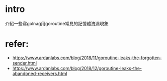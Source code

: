 # intro
介紹一些寫golnag用goroutine常見的記憶體洩漏現象

# refer:
- https://www.ardanlabs.com/blog/2018/11/goroutine-leaks-the-forgotten-sender.html
- https://www.ardanlabs.com/blog/2018/12/goroutine-leaks-the-abandoned-receivers.html
